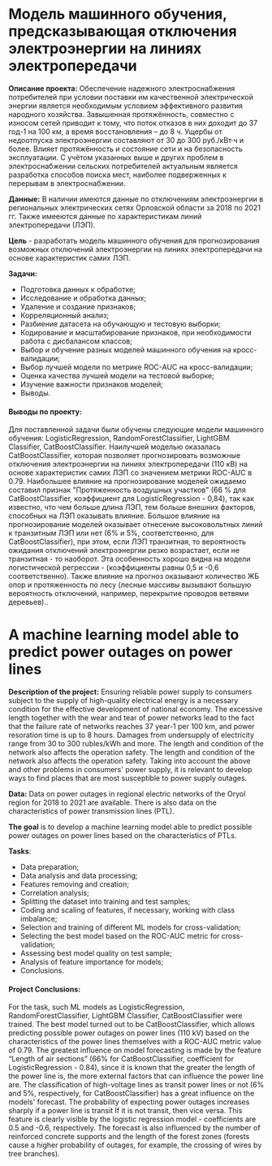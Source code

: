 # Модель машинного обучения, предсказывающая отключения электроэнергии на линиях электропередачи

**Описание проекта:** Обеспечение надежного электроснабжения потребителей при условии поставки им качественной электрической энергии является необходимым условием эффективного развития народного хозяйства. Завышенная протяжённость, совместно с износом сетей приводит к тому, что поток отказов в них доходит до 37 год-1 на 100 км, а время восстановления – до 8 ч. Ущербы от недоотпуска электроэнергии составляют от 30 до 300 руб./кВт·ч и более. Влияет протяжённость и состояние сети и на безопасность эксплуатации. С учётом указанных выше и других проблем в электроснабжении сельских потребителей актуальным является разработка способов поиска мест, наиболее подверженных к перерывам в электроснабжении.  

**Данные:** В наличии имеются данные по отключениям электроэнергии в региональных электрических сетях Орловской области за 2018 по 2021 гг. Также имееются данные по характеристикам линий электропередачи (ЛЭП).

**Цель** - разработать модель машинного обучения для прогнозирования возможных отключений электроэнергии на линиях электропередачи на основе характеристик самих ЛЭП.

**Задачи:**

- Подготовка данных к обработке;
- Исследование и обработка данных;
- Удаление и создание признаков;
- Корреляционный анализ;
- Разбиение датасета на обучающую и тестовую выборки;
- Кодирование и масштабирование признаков, при необходимости работа с дисбалансом классов;
- Выбор и обучение разных моделей машинного обучения на кросс-валидации;
- Выбор лучшей модели по метрике ROC-AUC на кросс-валидации;
- Оценка качества лучшей модели на тестовой выборке;
- Изучение важности признаков моделей;
- Выводы.

#### Выводы по проекту:
Для поставленной задачи были обучены следующие модели машинного обучения: LogisticRegression, RandomForestClassifier, LightGBM Classifier, CatBoostClassifier. Наилучшей моделью оказалась  CatBoostClassifier, которая позволяет прогнозировать возможные отключения электроэнергии на линиях электропередачи (110 кВ) на основе характеристик самих ЛЭП со значением метрики ROC-AUC в 0.79.   Наибольшее влияние на прогнозирование моделей ожидаемо составил признак "Протяженность воздушных участков" (66 % для CatBoostClassifier, коэффициент для LogisticRegression - 0,84), так как известно, что чем больше длина ЛЭП, тем больше внешних факторов, способных на ЛЭП оказывать влияние. Большое влияние на прогнозирование моделей оказывает отнесение высоковольтных линий к транзитным ЛЭП или нет (6% и 5%, соответственно, для CatBoostClassifier), при этом, если ЛЭП транзитная, то вероятность ожидания отключений электроэнергии резко возрастает, если не транзитная - то наоборот. Эта особенность хорошо видна на модели логистической регрессии - (коэффициенты равны 0,5 и -0,6 соответственно). Также влияние на прогноз оказывают количество ЖБ опор и протяженность по лесу (лесные массивы вызывают большую вероятность отключений, например, перекрытие проводов ветвями деревьев)..

#
# A machine learning model able to predict power outages on power lines

**Description of the project:** Ensuring reliable power supply to consumers subject to the supply of high-quality electrical energy is a necessary condition for the effective development of national economy. The excessive length together with the wear and tear of power networks lead to the fact that the failure rate of networks reaches 37 year-1 per 100 km, and power resoration time is up to 8 hours. Damages from undersupply of electricity range from 30 to 300 rubles/kWh and more. The length and condition of the network also affects the operation safety. The length and condition of the network also affects the operation safety. Taking into account the above and other problems in consumers' power supply, it is relevant to develop ways to find places that are most susceptible to power supply outages.


**Data:** Data on power outages in regional electric networks of the Oryol region for 2018 to 2021 are available. There is also data on the characteristics of power transmission lines (PTL).

**The goal** is to develop a machine learning model able to predict possible power outages on power lines based on the characteristics of PTLs.

**Tasks**:

- Data preparation;
- Data analysis and data processing;
- Features removing and creation;
- Correlation analysis;
- Splitting the dataset into training and test samples;
- Coding and scaling of features, if necessary, working with class imbalance;
- Selection and training of different ML models for cross-validation;
- Selecting the best model based on the ROC-AUC metric for cross-validation;
- Assessing best model quality on test sample;
- Analysis of feature importance for models;
- Conclusions.

#### Project Conclusions:
For the task, such ML models as LogisticRegression, RandomForestClassifier, LightGBM Classifier, CatBoostClassifier were trained. The best model turned out to be CatBoostClassifier, which allows predicting possible power outages on power lines (110 kV) based on the characteristics of the power lines themselves with a ROC-AUC metric value of 0.79. The greatest influence on model forecasting is made by the feature “Length of air sections” (66% for CatBoostClassifier, coefficient for LogisticRegression - 0.84), since it is known that the greater the length of the power line is, the more external factors that can influence the power line are. The classification of high-voltage lines as transit power lines or not (6% and 5%, respectively, for CatBoostClassifier) has a great influence on the models' forecast. The probability of expecting power outages increases sharply if  a power line is transit If it is not transit, then vice versa. This feature is clearly visible by the logistic regression model - coefficients are 0.5 and -0.6, respectively. The forecast is also influenced by the number of reinforced concrete supports and the length of the forest zones (forests cause a higher probability of outages, for example, the crossing of wires by tree branches).
